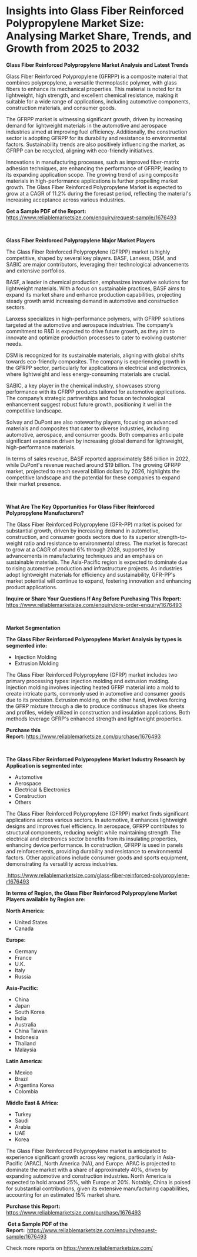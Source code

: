 <p><h1>Insights into Glass Fiber Reinforced Polypropylene Market Size: Analysing Market Share, Trends, and Growth from 2025 to 2032</h1></p><p><strong>Glass Fiber Reinforced Polypropylene Market Analysis and Latest Trends</strong></p>
<p><p>Glass Fiber Reinforced Polypropylene (GFRPP) is a composite material that combines polypropylene, a versatile thermoplastic polymer, with glass fibers to enhance its mechanical properties. This material is noted for its lightweight, high strength, and excellent chemical resistance, making it suitable for a wide range of applications, including automotive components, construction materials, and consumer goods.</p><p>The GFRPP market is witnessing significant growth, driven by increasing demand for lightweight materials in the automotive and aerospace industries aimed at improving fuel efficiency. Additionally, the construction sector is adopting GFRPP for its durability and resistance to environmental factors. Sustainability trends are also positively influencing the market, as GFRPP can be recycled, aligning with eco-friendly initiatives.</p><p>Innovations in manufacturing processes, such as improved fiber-matrix adhesion techniques, are enhancing the performance of GFRPP, leading to its expanding application scope. The growing trend of using composite materials in high-performance applications is further propelling market growth. The Glass Fiber Reinforced Polypropylene Market is expected to grow at a CAGR of 11.2% during the forecast period, reflecting the material's increasing acceptance across various industries.</p></p>
<p><strong>Get a Sample PDF of the Report:&nbsp;</strong> <a href="https://www.reliablemarketsize.com/enquiry/request-sample/1676493?utm_campaign=2445&utm_medium=2&utm_source=Github&utm_content=ia&utm_term=24032025&utm_id=glass-fiber-reinforced-polypropylene">https://www.reliablemarketsize.com/enquiry/request-sample/1676493</a></p>
<p>&nbsp;</p>
<p><strong>Glass Fiber Reinforced Polypropylene Major Market Players</strong></p>
<p><p>The Glass Fiber Reinforced Polypropylene (GFRPP) market is highly competitive, shaped by several key players. BASF, Lanxess, DSM, and SABIC are major contributors, leveraging their technological advancements and extensive portfolios. </p><p>BASF, a leader in chemical production, emphasizes innovative solutions for lightweight materials. With a focus on sustainable practices, BASF aims to expand its market share and enhance production capabilities, projecting steady growth amid increasing demand in automotive and construction sectors.</p><p>Lanxess specializes in high-performance polymers, with GFRPP solutions targeted at the automotive and aerospace industries. The company’s commitment to R&D is expected to drive future growth, as they aim to innovate and optimize production processes to cater to evolving customer needs.</p><p>DSM is recognized for its sustainable materials, aligning with global shifts towards eco-friendly composites. The company is experiencing growth in the GFRPP sector, particularly for applications in electrical and electronics, where lightweight and less energy-consuming materials are crucial.</p><p>SABIC, a key player in the chemical industry, showcases strong performance with its GFRPP products tailored for automotive applications. The company’s strategic partnerships and focus on technological enhancement suggest robust future growth, positioning it well in the competitive landscape.</p><p>Solvay and DuPont are also noteworthy players, focusing on advanced materials and composites that cater to diverse industries, including automotive, aerospace, and consumer goods. Both companies anticipate significant expansion driven by increasing global demand for lightweight, high-performance materials.</p><p>In terms of sales revenue, BASF reported approximately $86 billion in 2022, while DuPont's revenue reached around $19 billion. The growing GFRPP market, projected to reach several billion dollars by 2026, highlights the competitive landscape and the potential for these companies to expand their market presence.</p></p>
<p>&nbsp;</p>
<p><strong>What Are The Key Opportunities For Glass Fiber Reinforced Polypropylene Manufacturers?</strong></p>
<p><p>The Glass Fiber Reinforced Polypropylene (GFR-PP) market is poised for substantial growth, driven by increasing demand in automotive, construction, and consumer goods sectors due to its superior strength-to-weight ratio and resistance to environmental stress. The market is forecast to grow at a CAGR of around 6% through 2028, supported by advancements in manufacturing techniques and an emphasis on sustainable materials. The Asia-Pacific region is expected to dominate due to rising automotive production and infrastructure projects. As industries adopt lightweight materials for efficiency and sustainability, GFR-PP's market potential will continue to expand, fostering innovation and enhancing product applications.</p></p>
<p><strong>Inquire or Share Your Questions If Any Before Purchasing This Report:</strong> <a href="https://www.reliablemarketsize.com/enquiry/pre-order-enquiry/1676493?utm_campaign=2445&utm_medium=2&utm_source=Github&utm_content=ia&utm_term=24032025&utm_id=glass-fiber-reinforced-polypropylene">https://www.reliablemarketsize.com/enquiry/pre-order-enquiry/1676493</a></p>
<p>&nbsp;</p>
<p><strong>Market Segmentation</strong></p>
<p><strong>The Glass Fiber Reinforced Polypropylene Market Analysis by types is segmented into:</strong></p>
<p><ul><li>Injection Molding</li><li>Extrusion Molding</li></ul></p>
<p><p>The Glass Fiber Reinforced Polypropylene (GFRP) market includes two primary processing types: injection molding and extrusion molding. Injection molding involves injecting heated GFRP material into a mold to create intricate parts, commonly used in automotive and consumer goods due to its precision. Extrusion molding, on the other hand, involves forcing the GFRP mixture through a die to produce continuous shapes like sheets and profiles, widely utilized in construction and insulation applications. Both methods leverage GFRP's enhanced strength and lightweight properties.</p></p>
<p><strong>Purchase this Report:&nbsp;</strong><a href="https://www.reliablemarketsize.com/purchase/1676493?utm_campaign=2445&utm_medium=2&utm_source=Github&utm_content=ia&utm_term=24032025&utm_id=glass-fiber-reinforced-polypropylene">https://www.reliablemarketsize.com/purchase/1676493</a></p>
<p>&nbsp;</p>
<p><strong>The Glass Fiber Reinforced Polypropylene Market Industry Research by Application is segmented into:</strong></p>
<p><ul><li>Automotive</li><li>Aerospace</li><li>Electrical & Electronics</li><li>Construction</li><li>Others</li></ul></p>
<p><p>The Glass Fiber Reinforced Polypropylene (GFRPP) market finds significant applications across various sectors. In automotive, it enhances lightweight designs and improves fuel efficiency. In aerospace, GFRPP contributes to structural components, reducing weight while maintaining strength. The electrical and electronics sector benefits from its insulating properties, enhancing device performance. In construction, GFRPP is used in panels and reinforcements, providing durability and resistance to environmental factors. Other applications include consumer goods and sports equipment, demonstrating its versatility across industries.</p></p>
<p><a href="https://www.reliablemarketsize.com/glass-fiber-reinforced-polypropylene-r1676493?utm_campaign=2445&utm_medium=2&utm_source=Github&utm_content=ia&utm_term=24032025&utm_id=glass-fiber-reinforced-polypropylene">&nbsp;https://www.reliablemarketsize.com/glass-fiber-reinforced-polypropylene-r1676493</a></p>
<p><strong>In terms of Region, the Glass Fiber Reinforced Polypropylene Market Players available by Region are:</strong></p>
<p>
    <p> <strong> North America: </strong>
        <ul>
            <li>United States</li>
            <li>Canada</li>
        </ul>
        </p> 
    <p> <strong> Europe: </strong>
        <ul>
            <li>Germany</li>
            <li>France</li>
            <li>U.K.</li>
            <li>Italy</li>
            <li>Russia</li>
        </ul>
        </p> 
    <p> <strong> Asia-Pacific: </strong>
        <ul>
            <li>China</li>
            <li>Japan</li>
            <li>South Korea</li>
            <li>India</li>
            <li>Australia</li>
            <li>China Taiwan</li>
            <li>Indonesia</li>
            <li>Thailand</li>
            <li>Malaysia</li>
        </ul>
        </p> 
    <p> <strong> Latin America: </strong>
        <ul>
            <li>Mexico</li>
            <li>Brazil</li>
            <li>Argentina Korea</li>
            <li>Colombia</li>
        </ul>
        </p> 
    <p> <strong> Middle East & Africa: </strong>
        <ul>
            <li>Turkey</li>
            <li>Saudi</li>
            <li>Arabia</li>
            <li>UAE</li>
            <li>Korea</li>
        </ul>
    </p>
    </p>
<p><p>The Glass Fiber Reinforced Polypropylene market is anticipated to experience significant growth across key regions, particularly in Asia-Pacific (APAC), North America (NA), and Europe. APAC is projected to dominate the market with a share of approximately 40%, driven by expanding automotive and construction industries. North America is expected to hold around 25%, with Europe at 20%. Notably, China is poised for substantial contributions, given its extensive manufacturing capabilities, accounting for an estimated 15% market share.</p></p>
<p><strong>Purchase this Report: </strong><a href="https://www.reliablemarketsize.com/purchase/1676493?utm_campaign=2445&utm_medium=2&utm_source=Github&utm_content=ia&utm_term=24032025&utm_id=glass-fiber-reinforced-polypropylene">https://www.reliablemarketsize.com/purchase/1676493</a></p>
<p>&nbsp;<strong>Get a Sample PDF of the Report:&nbsp;&nbsp;</strong><a href="https://www.reliablemarketsize.com/enquiry/request-sample/1676493?utm_campaign=2445&utm_medium=2&utm_source=Github&utm_content=ia&utm_term=24032025&utm_id=glass-fiber-reinforced-polypropylene">https://www.reliablemarketsize.com/enquiry/request-sample/1676493</a></p>
<p><strong></strong></p>
<p>Check more reports on <a href="https://www.reliablemarketsize.com/?utm_campaign=2445&utm_medium=2&utm_source=Github&utm_content=ia&utm_term=24032025&utm_id=glass-fiber-reinforced-polypropylene">https://www.reliablemarketsize.com/</a></p>